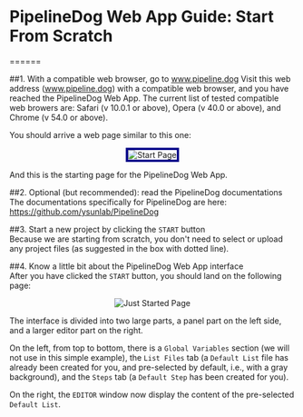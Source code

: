 # PipelineDog Web App Guide: Start From Scratch

======

##1. With a compatible web browser, go to www.pipeline.dog
Visit this web address (www.pipeline.dog) with a compatible web browser, and you have reached the PipelineDog Web App. The current list of tested compatible web browers are: Safari (v 10.0.1 or above), Opera (v 40.0 or above), and Chrome (v 54.0 or above).  

You should arrive a web page similar to this one:  
<p align="center">
  <img style="border: #00008B 4px solid;" src="https://github.com/ysunlab/PipelineDog/blob/master/img.d/startPage.jpg?raw=true" alt="Start Page" />
</p>
And this is the starting page for the PipelineDog Web App.  

##2. Optional (but recommended): read the PipelineDog documentations
The documentations specifically for PipelineDog are here: https://github.com/ysunlab/PipelineDog  

##3. Start a new project by clicking the `START` button  
Because we are starting from scratch, you don't need to select or upload any project files (as suggested in the box with dotted line).  

##4. Know a little bit about the PipelineDog Web App interface  
After you have clicked the `START` button, you should land on the following page:  
<p align="center">
  <img src="https://github.com/ysunlab/PipelineDog/blob/master/img.d/JustStarted.jpg?raw=true" alt="Just Started Page" />
</p>

The interface is divided into two large parts, a panel part on the left side, and a larger editor part on the right.  

On the left, from top to bottom, there is a `Global Variables` section (we will not use in this simple example), the `List Files` tab (a `Default List` file has already been created for you, and pre-selected by default, i.e., with a gray background), and the `Steps` tab (a `Default Step` has been created for you).  

On the right, the `EDITOR` window now display the content of the pre-selected `Default List`. 
